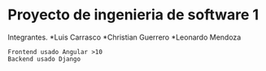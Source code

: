 # Proyecto de ingenieria de software 1

Integrantes.
*Luis Carrasco
*Christian Guerrero
*Leonardo Mendoza
```
Frontend usado Angular >10
Backend usado Django
```